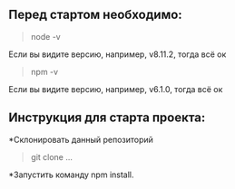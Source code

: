 ## Перед стартом необходимо:

> node -v

Если вы видите версию, например, v8.11.2, тогда всё ок 

> npm -v

Если вы видите версию, например, v6.1.0, тогда всё ок

## Инструкция для старта проекта:

*Склонировать данный репозиторий
> git clone ...

*Запустить команду npm install.